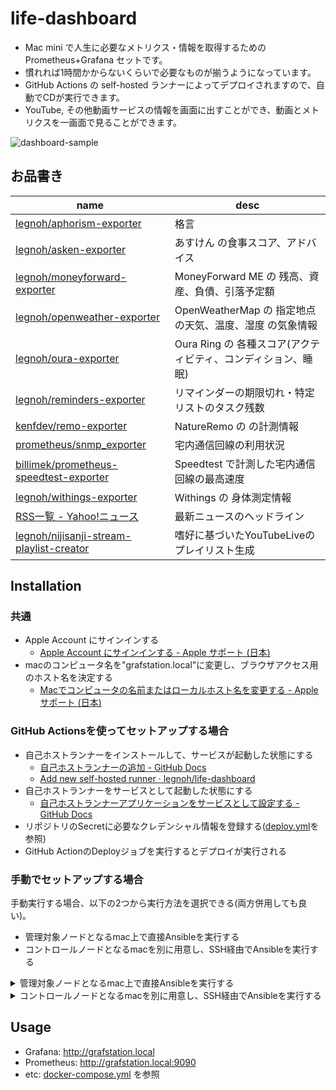 # life-dashboard

- Mac mini で人生に必要なメトリクス・情報を取得するための Prometheus+Grafana セットです。
- 慣れれば1時間かからないくらいで必要なものが揃うようになっています。
- GitHub Actions の self-hosted ランナーによってデプロイされますので、自動でCDが実行できます。
- YouTube, その他動画サービスの情報を画面に出すことができ、動画とメトリクスを一画面で見ることができます。

![dashboard-sample](https://user-images.githubusercontent.com/706834/236629238-3730ee10-3a4b-414e-9699-3c820b05b638.png)

## お品書き

|name|desc|
|---|---|
| [legnoh/aphorism-exporter](https://github.com/legnoh/aphorism-exporter) | 格言 |
| [legnoh/asken-exporter](https://github.com/legnoh/asken-exporter) | あすけん の食事スコア、アドバイス |
| [legnoh/moneyforward-exporter](https://github.com/legnoh/moneyforward-exporter) | MoneyForward ME の 残高、資産、負債、引落予定額 |
| [legnoh/openweather-exporter](https://github.com/legnoh/openweather-exporter) | OpenWeatherMap の 指定地点の天気、温度、湿度 の気象情報 |
| [legnoh/oura-exporter](https://github.com/legnoh/oura-exporter) | Oura Ring の 各種スコア(アクティビティ、コンディション、睡眠) |
| [legnoh/reminders-exporter](https://github.com/legnoh/reminders-exporter) | リマインダーの期限切れ・特定リストのタスク残数 |
| [kenfdev/remo-exporter](https://github.com/kenfdev/remo-exporter) | NatureRemo の の計測情報 |
| [prometheus/snmp_exporter](https://github.com/prometheus/snmp_exporter) | 宅内通信回線の利用状況 |
| [billimek/prometheus-speedtest-exporter](https://github.com/billimek/prometheus-speedtest-exporter) | Speedtest で計測した宅内通信回線の最高速度 |
| [legnoh/withings-exporter](https://github.com/legnoh/withings-exporter) | Withings の 身体測定情報 |
| [RSS一覧 - Yahoo!ニュース](https://news.yahoo.co.jp/rss) | 最新ニュースのヘッドライン |
| [legnoh/nijisanji-stream-playlist-creator](https://github.com/legnoh/nijisanji-stream-playlist-creator) | 嗜好に基づいたYouTubeLiveのプレイリスト生成 |

## Installation

### 共通

- Apple Account にサインインする
  - [Apple Account にサインインする - Apple サポート (日本)](https://support.apple.com/ja-jp/111001#macos)
- macのコンピュータ名を"grafstation.local"に変更し、ブラウザアクセス用のホスト名を決定する
  - [Macでコンピュータの名前またはローカルホスト名を変更する - Apple サポート (日本)](https://support.apple.com/ja-jp/guide/mac-help/mchlp2322/mac)

### GitHub Actionsを使ってセットアップする場合

- 自己ホストランナーをインストールして、サービスが起動した状態にする
  - [自己ホストランナーの追加 - GitHub Docs](https://docs.github.com/ja/actions/hosting-your-own-runners/managing-self-hosted-runners/adding-self-hosted-runners)
  - [Add new self-hosted runner · legnoh/life-dashboard](https://github.com/legnoh/life-dashboard/settings/actions/runners/new?arch=arm64&os=osx)
- 自己ホストランナーをサービスとして起動した状態にする
  - [自己ホストランナーアプリケーションをサービスとして設定する - GitHub Docs](https://docs.github.com/ja/actions/hosting-your-own-runners/managing-self-hosted-runners/configuring-the-self-hosted-runner-application-as-a-service?platform=mac)
- リポジトリのSecretに必要なクレデンシャル情報を登録する([deploy.yml](./.github/workflows/deploy.yml)を参照)
- GitHub ActionのDeployジョブを実行するとデプロイが実行される

### 手動でセットアップする場合

手動実行する場合、以下の2つから実行方法を選択できる(両方併用しても良い)。

- 管理対象ノードとなるmac上で直接Ansibleを実行する
- コントロールノードとなるmacを別に用意し、SSH経由でAnsibleを実行する

<details>

<summary>管理対象ノードとなるmac上で直接Ansibleを実行する</summary>

- Homebrew & ansibleをインストールする([`legnoh/ansibler`](https://github.com/legnoh/ansibler)を利用)
  ```sh
  sh -c "$(curl -L ansible.lkj.io)"
  ```
- このリポジトリをcloneする
  ```sh
  git clone https://github.com/legnoh/life-dashboard.git && cd life-dashboard
  ```
- [`credential.yml`](./credential.yml) をサンプルからコピーし、必要な環境変数を設定する
  ```sh
  cp credential-sample.yml credential.yml
  vi credential.yml
  ```
- ansibleを実行してデプロイする
  ```sh
  ansible-playbook site.yml -i inventory/localhost.yml -e @credential.yml
  ```
</details>

<details>

<summary>コントロールノードとなるmacを別に用意し、SSH経由でAnsibleを実行する</summary>

コントロールノード(**C:** ansibleを実行する端末), 管理対象ノード(**M:** 管理される端末)として記載する。

- **M:** macにSSHできるようにする
  - [リモートコンピュータにMacへのアクセスを許可する - Apple サポート (日本)](https://support.apple.com/ja-jp/guide/mac-help/mchlp1066/mac)
- **C:** ログイン用の秘密鍵/公開鍵を用意し、公開鍵を管理対象ノードに配布する
  ```sh
  username="yourusername"
  pubkey="$(cat yourpubkey.pub)"
  ssh $username@grafstation.local \
    "mkdir -p ~/.ssh \
    && echo \"$pubkey\" > ~/.ssh/authorized_keys \
    && chmod 600 ~/.ssh/authorized_keys"
  ```
- **C/M:** Homebrew & ansibleをインストールする([`legnoh/ansibler`](https://github.com/legnoh/ansibler)を利用)
  ```sh
  sh -c "$(curl -L ansible.lkj.io)"
  ```
- **C:** このリポジトリをcloneする
  ```sh
  git clone https://github.com/legnoh/life-dashboard.git && cd life-dashboard
  ```
- **C:** [`credential.yml`](./credential.yml) をサンプルからコピーし、必要な環境変数を設定する
  ```sh
  cp credential-sample.yml credential.yml
  vi credential.yml
  ```
- **C:** ansibleを実行してデプロイする。inventoryはgrafstation.ymlに向ける
  ```sh
  ansible-playbook site.yml -i inventory/grafstation.yml -e @credential.yml
  ```

</details>

## Usage

- Grafana: http://grafstation.local
- Prometheus: http://grafstation.local:9090
- etc: [docker-compose.yml](./roles/start_docker_containers/files/docker-compose.yml) を参照
